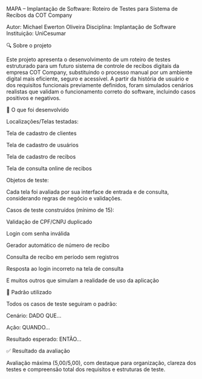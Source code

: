 MAPA – Implantação de Software: Roteiro de Testes para Sistema de Recibos da COT Company

Autor: Michael Ewerton Oliveira Disciplina: Implantação de Software Instituição: UniCesumar

🔍 Sobre o projeto

Este projeto apresenta o desenvolvimento de um roteiro de testes estruturado para um futuro sistema de controle de recibos digitais da empresa COT Company, substituindo o processo manual por um ambiente digital mais eficiente, seguro e acessível. A partir da história de usuário e dos requisitos funcionais previamente definidos, foram simulados cenários realistas que validam o funcionamento correto do software, incluindo casos positivos e negativos.

🧪 O que foi desenvolvido

Localizações/Telas testadas:

Tela de cadastro de clientes

Tela de cadastro de usuários

Tela de cadastro de recibos

Tela de consulta online de recibos

Objetos de teste:

Cada tela foi avaliada por sua interface de entrada e de consulta, considerando regras de negócio e validações.

Casos de teste construídos (mínimo de 15):

Validação de CPF/CNPJ duplicado

Login com senha inválida

Gerador automático de número de recibo

Consulta de recibo em período sem registros

Resposta ao login incorreto na tela de consulta

E muitos outros que simulam a realidade de uso da aplicação

🎯 Padrão utilizado

Todos os casos de teste seguiram o padrão:

Cenário: DADO QUE...

Ação: QUANDO...

Resultado esperado: ENTÃO...

✅ Resultado da avaliação

Avaliação máxima (5,00/5,00), com destaque para organização, clareza dos testes e compreensão total dos requisitos e estruturas de teste.
